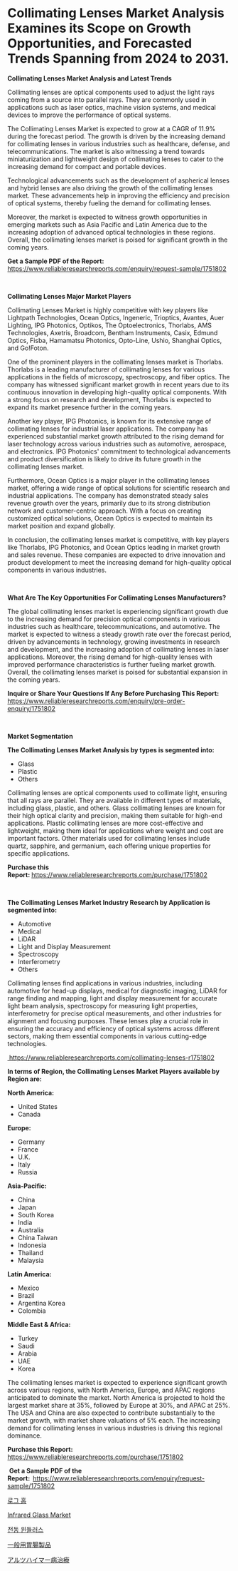 <p><h1>Collimating Lenses Market Analysis Examines its Scope on Growth Opportunities, and Forecasted Trends Spanning from 2024 to 2031.</h1></p><p><strong>Collimating Lenses Market Analysis and Latest Trends</strong></p>
<p><p>Collimating lenses are optical components used to adjust the light rays coming from a source into parallel rays. They are commonly used in applications such as laser optics, machine vision systems, and medical devices to improve the performance of optical systems.</p><p>The Collimating Lenses Market is expected to grow at a CAGR of 11.9% during the forecast period. The growth is driven by the increasing demand for collimating lenses in various industries such as healthcare, defense, and telecommunications. The market is also witnessing a trend towards miniaturization and lightweight design of collimating lenses to cater to the increasing demand for compact and portable devices.</p><p>Technological advancements such as the development of aspherical lenses and hybrid lenses are also driving the growth of the collimating lenses market. These advancements help in improving the efficiency and precision of optical systems, thereby fueling the demand for collimating lenses.</p><p>Moreover, the market is expected to witness growth opportunities in emerging markets such as Asia Pacific and Latin America due to the increasing adoption of advanced optical technologies in these regions. Overall, the collimating lenses market is poised for significant growth in the coming years.</p></p>
<p><strong>Get a Sample PDF of the Report:&nbsp;</strong> <a href="https://www.reliableresearchreports.com/enquiry/request-sample/1751802">https://www.reliableresearchreports.com/enquiry/request-sample/1751802</a></p>
<p>&nbsp;</p>
<p><strong>Collimating Lenses Major Market Players</strong></p>
<p><p>Collimating Lenses Market is highly competitive with key players like Lightpath Technologies, Ocean Optics, Ingeneric, Trioptics, Avantes, Auer Lighting, IPG Photonics, Optikos, The Optoelectronics, Thorlabs, AMS Technologies, Axetris, Broadcom, Bentham Instruments, Casix, Edmund Optics, Fisba, Hamamatsu Photonics, Opto-Line, Ushio, Shanghai Optics, and Go!Foton.</p><p>One of the prominent players in the collimating lenses market is Thorlabs. Thorlabs is a leading manufacturer of collimating lenses for various applications in the fields of microscopy, spectroscopy, and fiber optics. The company has witnessed significant market growth in recent years due to its continuous innovation in developing high-quality optical components. With a strong focus on research and development, Thorlabs is expected to expand its market presence further in the coming years.</p><p>Another key player, IPG Photonics, is known for its extensive range of collimating lenses for industrial laser applications. The company has experienced substantial market growth attributed to the rising demand for laser technology across various industries such as automotive, aerospace, and electronics. IPG Photonics' commitment to technological advancements and product diversification is likely to drive its future growth in the collimating lenses market.</p><p>Furthermore, Ocean Optics is a major player in the collimating lenses market, offering a wide range of optical solutions for scientific research and industrial applications. The company has demonstrated steady sales revenue growth over the years, primarily due to its strong distribution network and customer-centric approach. With a focus on creating customized optical solutions, Ocean Optics is expected to maintain its market position and expand globally.</p><p>In conclusion, the collimating lenses market is competitive, with key players like Thorlabs, IPG Photonics, and Ocean Optics leading in market growth and sales revenue. These companies are expected to drive innovation and product development to meet the increasing demand for high-quality optical components in various industries.</p></p>
<p>&nbsp;</p>
<p><strong>What Are The Key Opportunities For Collimating Lenses Manufacturers?</strong></p>
<p><p>The global collimating lenses market is experiencing significant growth due to the increasing demand for precision optical components in various industries such as healthcare, telecommunications, and automotive. The market is expected to witness a steady growth rate over the forecast period, driven by advancements in technology, growing investments in research and development, and the increasing adoption of collimating lenses in laser applications. Moreover, the rising demand for high-quality lenses with improved performance characteristics is further fueling market growth. Overall, the collimating lenses market is poised for substantial expansion in the coming years.</p></p>
<p><strong>Inquire or Share Your Questions If Any Before Purchasing This Report:</strong> <a href="https://www.reliableresearchreports.com/enquiry/pre-order-enquiry/1751802">https://www.reliableresearchreports.com/enquiry/pre-order-enquiry/1751802</a></p>
<p>&nbsp;</p>
<p><strong>Market Segmentation</strong></p>
<p><strong>The Collimating Lenses Market Analysis by types is segmented into:</strong></p>
<p><ul><li>Glass</li><li>Plastic</li><li>Others</li></ul></p>
<p><p>Collimating lenses are optical components used to collimate light, ensuring that all rays are parallel. They are available in different types of materials, including glass, plastic, and others. Glass collimating lenses are known for their high optical clarity and precision, making them suitable for high-end applications. Plastic collimating lenses are more cost-effective and lightweight, making them ideal for applications where weight and cost are important factors. Other materials used for collimating lenses include quartz, sapphire, and germanium, each offering unique properties for specific applications.</p></p>
<p><strong>Purchase this Report:&nbsp;</strong><a href="https://www.reliableresearchreports.com/purchase/1751802">https://www.reliableresearchreports.com/purchase/1751802</a></p>
<p>&nbsp;</p>
<p><strong>The Collimating Lenses Market Industry Research by Application is segmented into:</strong></p>
<p><ul><li>Automotive</li><li>Medical</li><li>LiDAR</li><li>Light and Display Measurement</li><li>Spectroscopy</li><li>Interferometry</li><li>Others</li></ul></p>
<p><p>Collimating lenses find applications in various industries, including automotive for head-up displays, medical for diagnostic imaging, LiDAR for range finding and mapping, light and display measurement for accurate light beam analysis, spectroscopy for measuring light properties, interferometry for precise optical measurements, and other industries for alignment and focusing purposes. These lenses play a crucial role in ensuring the accuracy and efficiency of optical systems across different sectors, making them essential components in various cutting-edge technologies.</p></p>
<p><a href="https://www.reliableresearchreports.com/collimating-lenses-r1751802">&nbsp;https://www.reliableresearchreports.com/collimating-lenses-r1751802</a></p>
<p><strong>In terms of Region, the Collimating Lenses Market Players available by Region are:</strong></p>
<p>
    <p> <strong> North America: </strong>
        <ul>
            <li>United States</li>
            <li>Canada</li>
        </ul>
        </p> 
    <p> <strong> Europe: </strong>
        <ul>
            <li>Germany</li>
            <li>France</li>
            <li>U.K.</li>
            <li>Italy</li>
            <li>Russia</li>
        </ul>
        </p> 
    <p> <strong> Asia-Pacific: </strong>
        <ul>
            <li>China</li>
            <li>Japan</li>
            <li>South Korea</li>
            <li>India</li>
            <li>Australia</li>
            <li>China Taiwan</li>
            <li>Indonesia</li>
            <li>Thailand</li>
            <li>Malaysia</li>
        </ul>
        </p> 
    <p> <strong> Latin America: </strong>
        <ul>
            <li>Mexico</li>
            <li>Brazil</li>
            <li>Argentina Korea</li>
            <li>Colombia</li>
        </ul>
        </p> 
    <p> <strong> Middle East & Africa: </strong>
        <ul>
            <li>Turkey</li>
            <li>Saudi</li>
            <li>Arabia</li>
            <li>UAE</li>
            <li>Korea</li>
        </ul>
    </p>
    </p>
<p><p>The collimating lenses market is expected to experience significant growth across various regions, with North America, Europe, and APAC regions anticipated to dominate the market. North America is projected to hold the largest market share at 35%, followed by Europe at 30%, and APAC at 25%. The USA and China are also expected to contribute substantially to the market growth, with market share valuations of 5% each. The increasing demand for collimating lenses in various industries is driving this regional dominance.</p></p>
<p><strong>Purchase this Report: </strong><a href="https://www.reliableresearchreports.com/purchase/1751802">https://www.reliableresearchreports.com/purchase/1751802</a></p>
<p>&nbsp;<strong>Get a Sample PDF of the Report:&nbsp;&nbsp;</strong><a href="https://www.reliableresearchreports.com/enquiry/request-sample/1751802">https://www.reliableresearchreports.com/enquiry/request-sample/1751802</a></p>
<p><strong></strong></p>
<p><p><a href="https://github.com/lzuwsfreyoq70/Market-Research-Report-List-1/blob/main/675089229071.md">로그 홈</a></p><p><a href="https://issuu.com/reportprime-2/docs/infrared-glass-market-size-2030.pptx">Infrared Glass Market</a></p><p><a href="https://medium.com/@porterhntz2023/%EC%A0%84%EA%B8%B0-%EC%9C%88%EB%93%A4%EB%A0%88%EC%8A%A4-%EC%8B%9C%EC%9E%A5%EC%9D%80-%EC%8B%9C%EC%9E%A5-%EC%A0%90%EC%9C%A0%EC%9C%A8-%ED%81%AC%EA%B8%B0-%EB%B0%8F-2031%EB%85%84%EA%B9%8C%EC%A7%80-%EC%98%88%EC%B8%A1%EB%90%9C-%EC%98%88%EC%B8%A1%EC%97%90-%EC%B4%88%EC%A0%90%EC%9D%84-%EB%A7%9E%EC%B6%A5%EB%8B%88%EB%8B%A4-903eebd5e521">전동 윈들러스</a></p><p><a href="https://github.com/avwofrml53535/Market-Research-Report-List-1/blob/main/428968431668.md">一般用胃腸製品</a></p><p><a href="https://github.com/vtbvgl20191192/Market-Research-Report-List-1/blob/main/576839531669.md">アルツハイマー病治療</a></p></p>